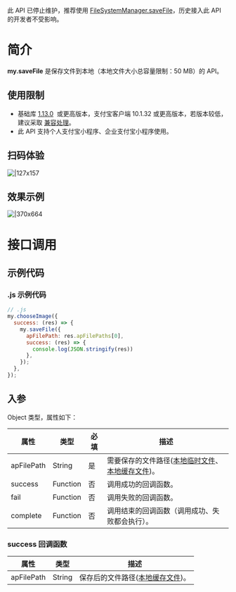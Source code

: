 此 API 已停止维护，推荐使用 [FileSystemManager.saveFile](https://opendocs.alipay.com/mini/api/022b6n)，历史接入此 API 的开发者不受影响。

# 简介
**my.saveFile** 是保存文件到本地（本地文件大小总容量限制：50 MB）的 API。

## 使用限制

- 基础库 [1.13.0](https://opendocs.alipay.com/mini/framework/lib)  或更高版本，支付宝客户端 10.1.32 或更高版本，若版本较低，建议采取 [兼容处理](/mini/framework/compatibility)。
- 此 API 支持个人支付宝小程序、企业支付宝小程序使用。

## 扫码体验
![|127x157](https://gw.alipayobjects.com/zos/skylark-tools/public/files/3a76443909a425c37fec24b43b6bcd85.jpeg#align=left&display=inline&height=157&margin=%5Bobject%20Object%5D&originHeight=157&originWidth=127&status=done&style=stroke&width=127)

## 效果示例
![|370x664](http://mdn.alipayobjects.com/afts/img/A*WbFmS5eMqjAAAAAAAAAAAAAAAa8wAA/original?bz=openpt_doc&t=dKNiQT8PMtRU65WBY5c6bAAAAABkMK8AAAAA#align=left&display=inline&height=664&margin=%5Bobject%20Object%5D&originHeight=664&originWidth=370&status=done&style=stroke&width=370)

# 接口调用

## 示例代码

### .js 示例代码
```javascript
// .js
my.chooseImage({
  success: (res) => {
    my.saveFile({
      apFilePath: res.apFilePaths[0],
      success: (res) => {
        console.log(JSON.stringify(res))
      },
    });
  },
});
```

## 入参
Object 类型，属性如下：

| **属性** | **类型** | **必填** | **描述** |
| --- | --- | --- | --- |
| apFilePath | String | 是 | 需要保存的文件路径([本地临时文件](https://opendocs.alipay.com/mini/03dt4s#%E6%9C%AC%E5%9C%B0%E4%B8%B4%E6%97%B6%E6%96%87%E4%BB%B6)、[本地缓存文件](https://opendocs.alipay.com/mini/03dt4s#%E6%9C%AC%E5%9C%B0%E7%BC%93%E5%AD%98%E6%96%87%E4%BB%B6))。 |
| success | Function | 否 | 调用成功的回调函数。 |
| fail | Function | 否 | 调用失败的回调函数。 |
| complete | Function | 否 | 调用结束的回调函数（调用成功、失败都会执行）。 |


### success 回调函数
| **属性** | **类型** | **描述** |
| --- | --- | --- |
| apFilePath | String | 保存后的文件路径([本地缓存文件](https://opendocs.alipay.com/mini/03dt4s#%E6%9C%AC%E5%9C%B0%E7%BC%93%E5%AD%98%E6%96%87%E4%BB%B6))。 |

